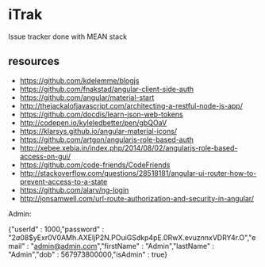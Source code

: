 # iTrak
Issue tracker done with MEAN stack

## resources
* https://github.com/kdelemme/blogjs
* https://github.com/fnakstad/angular-client-side-auth
* https://github.com/angular/material-start
* http://thejackalofjavascript.com/architecting-a-restful-node-js-app/
* https://github.com/docdis/learn-json-web-tokens
* http://codepen.io/kyleledbetter/pen/gbQOaV
* https://klarsys.github.io/angular-material-icons/
* https://github.com/artgon/angularjs-role-based-auth
* http://xebee.xebia.in/index.php/2014/08/02/angularjs-role-based-access-on-gui/
* https://github.com/code-friends/CodeFriends
* http://stackoverflow.com/questions/28518181/angular-ui-router-how-to-prevent-access-to-a-state
* https://github.com/alarv/ng-login
* http://jonsamwell.com/url-route-authorization-and-security-in-angular/

Admin:

{"userId" : 1000,"password" : "$2a$08$yExr0V0AMh.AXEljP2N.POuiGSdkp4pE.0RwX.evuznnxVDRY4r.O","email" : "admin@admin.com","firstName" : "Admin","lastName" : "Admin","dob" : 567973800000,"isAdmin" : true}
